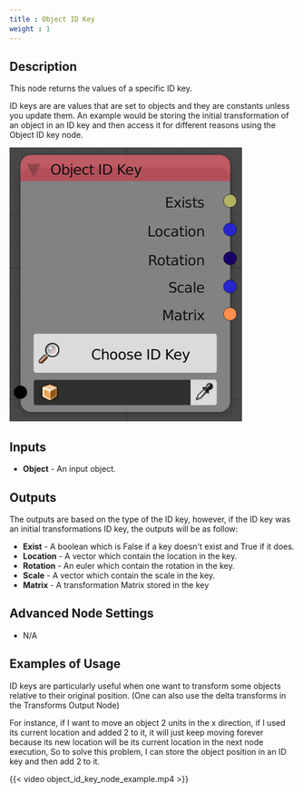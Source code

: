 ```yaml
---
title : Object ID Key
weight : 1
---
```


## Description

This node returns the values of a specific ID key.

ID keys are are values that are set to objects and they are constants
unless you update them. An example would be storing the initial
transformation of an object in an ID key and then access it for
different reasons using the Object ID key node.

![image](object_id_key_node.png)

## Inputs

  - **Object** - An input object.

## Outputs

The outputs are based on the type of the ID key, however, if the ID key
was an initial transformations ID key, the outputs will be as follow:

  - **Exist** - A boolean which is False if a key doesn't exist and True
    if it does.
  - **Location** - A vector which contain the location in the key.
  - **Rotation** - An euler which contain the rotation in the key.
  - **Scale** - A vector which contain the scale in the key.
  - **Matrix** - A transformation Matrix stored in the key

## Advanced Node Settings

  - N/A

## Examples of Usage

ID keys are particularly useful when one want to transform some objects
relative to their original position. (One can also use the delta
transforms in the Transforms Output Node)

For instance, if I want to move an object 2 units in the x direction, if
I used its current location and added 2 to it, it will just keep moving
forever because its new location will be its current location in the
next node execution, So to solve this problem, I can store the object
position in an ID key and then add 2 to it.

{{< video object_id_key_node_example.mp4 >}}
